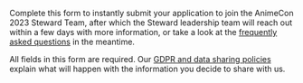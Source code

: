 Complete this form to instantly submit your application to join the AnimeCon 2023 Steward Team,
after which the Steward leadership team will reach out within a few days with more information, or
take a look at the [frequently asked questions](faq.html) in the meantime.

All fields in this form are required. Our [GDPR and data sharing policies](gdpr.html) explain what
will happen with the information you decide to share with us.
